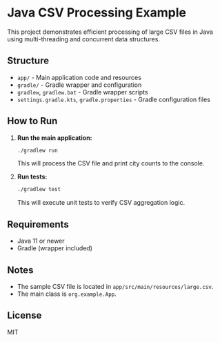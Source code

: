 # Java CSV Processing Example

This project demonstrates efficient processing of large CSV files in Java using multi-threading and concurrent data structures.

## Structure
- `app/` - Main application code and resources
- `gradle/` - Gradle wrapper and configuration
- `gradlew`, `gradlew.bat` - Gradle wrapper scripts
- `settings.gradle.kts`, `gradle.properties` - Gradle configuration files

## How to Run
1. **Run the main application:**
   ```sh
   ./gradlew run
   ```
   This will process the CSV file and print city counts to the console.

2. **Run tests:**
   ```sh
   ./gradlew test
   ```
   This will execute unit tests to verify CSV aggregation logic.

## Requirements
- Java 11 or newer
- Gradle (wrapper included)

## Notes
- The sample CSV file is located in `app/src/main/resources/large.csv`.
- The main class is `org.example.App`.

## License
MIT
